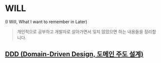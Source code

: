 # WILL 
(I Will, What I want to remember in Later)
> 개인적으로 공부하고 개발자로 살아가면서 잊지 않았으면 하는 내용들을 정리합니다.

## [DDD (Domain-Driven Design, 도메인 주도 설계)](DDD(Domain-Driven-Design)/README.md)
